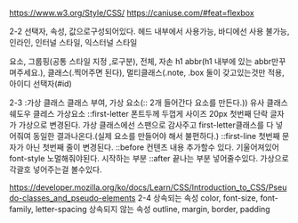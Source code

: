 https://www.w3.org/Style/CSS/
https://caniuse.com/#feat=flexbox

2-2
선택자, 속성, 값으로구성되어있다.
헤드 내부에서 사용가능, 바디에선 사용 불가능, 인라인, 인터널 스타일, 익스터널 스타일

요소, 그룹핑(공통 스타일 지정 ,로구분), 전체, 자손 h1 abbr(h1 내부에 있는 abbr만꾸며주세요.), 클래스(.찍어주면 된다), 멀티클래스(.note, .box 둘이 갖고있는것만 적용,아이디 선택자(#id)

2-3
:가상 클래스 클래스 부여, 가상 요소(:: 2개 들어간다 요소를 만든다.)) 유사 클래스 쉐도우 클레스
가상요소
::first-letter 폰트두께 두껍게 사이즈 20px 첫번째 단락 글자가 가상으로 변경된다.
가상 클래스에선 스팬으로 감사주고 first-letter클래스를 다 넣어줘여 동일한 결과나온다.(실제 요소를 만들어야 해서 불편하다.)
::first-line 첫번째 문자가 아닌 첫번째 줄이 변경된다.
::before 컨텐츠 내용 추가할수 있다. 기울어져있어 font-style 노멀해줘야된다. 시작하는 부분
::after 끝나는 부분 넣어줄수있다. 가상으로 각괄호 넣어주는걸 볼수있다.

https://developer.mozilla.org/ko/docs/Learn/CSS/Introduction_to_CSS/Pseudo-classes_and_pseudo-elements
2-4
상속되는 속성
color, font-size, font-family, letter-spacing
상속되지 않는 속성
outline, margin, border, padding